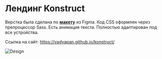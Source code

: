 # Лендинг Konstruct

Верстка была сделана по **[макету](https://github.com/vadyapan/landing_konstruct/blob/main/design/template.fig)** из Figma. Код CSS оформлен через препроцессор Sass. Есть анимация текста. Полностью адаптирован под все устройства.

Ссылка на сайт: https://vadyapan.github.io/konstruct/

![Design](https://github.com/vadyapan/landing_konstruct/blob/main/design/layout.png)

